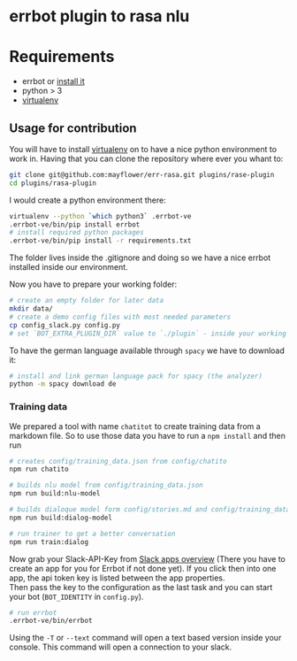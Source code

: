 # errbot plugin to rasa nlu

# Requirements

- errbot or [install it](http://errbot.io/en/latest/user_guide/setup.html#installation)
- python > 3
- [virtualenv](https://virtualenv.pypa.io)


## Usage for contribution

You will have to install [virtualenv](https://virtualenv.pypa.io) on to have a nice python environment to work in. Having that you can clone the repository where ever you whant to:

```bash
git clone git@github.com:mayflower/err-rasa.git plugins/rase-plugin
cd plugins/rasa-plugin
```

I would create a python environment there:

```bash
virtualenv --python `which python3` .errbot-ve
.errbot-ve/bin/pip install errbot
# install required python packages
.errbot-ve/bin/pip install -r requirements.txt
```
The folder lives inside the .gitignore and doing so we have a nice errbot installed inside our environment.

Now you have to prepare your working folder:

```bash
# create an empty folder for later data
mkdir data/
# create a demo config files with most needed parameters
cp config_slack.py config.py
# set `BOT_EXTRA_PLUGIN_DIR` value to `./plugin` - inside your working errbot instance you have to adopt this one
```

To have the german language available through `spacy` we have to download it:

```bash
# install and link german language pack for spacy (the analyzer)
python -m spacy download de
```

### Training data

We prepared a tool with name `chatitot` to create training data from a markdown file. So to use those data you have to run
a `npm install` and then run

```bash
# creates config/training_data.json from config/chatito
npm run chatito

# builds nlu model from config/training_data.json
npm run build:nlu-model

# builds dialoque model form config/stories.md and config/training_data.json
npm run build:dialog-model

# run trainer to get a better conversation
npm run train:dialog
```

Now grab your Slack-API-Key from [Slack apps overview](https://api.slack.com/apps) (There you have to create an app for you for Errbot if not done yet). If you click then into one app, the api token key is listed between the app properties.  
Then pass the key to the configuration as the last task and you can start your bot (``BOT_IDENTITY`` in ``config.py``).


```bash
# run errbot
.errbot-ve/bin/errbot
```

Using the `-T` or `--text` command will open a text based version inside your console. This command will open a connection to your slack.

